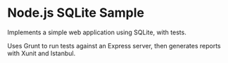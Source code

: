 Node.js SQLite Sample
=================

Implements a simple web application using SQLite, with tests.

Uses Grunt to run tests against an Express server, then generates reports with Xunit and Istanbul.